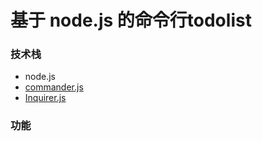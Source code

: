# 基于 node.js 的命令行todolist

### 技术栈
  - node.js
  - [commander.js](https://github.com/tj/commander.js)
  - [Inquirer.js](https://github.com/SBoudrias/Inquirer.js)

### 功能
  

